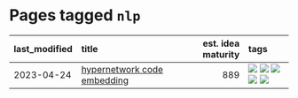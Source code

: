 # Pages tagged `nlp`

|last_modified|title|est. idea maturity|tags
|:---|:---|---:|:---|
|2023-04-24|[hypernetwork code embedding](../hypernetwork_embedding_for_code.md)|889|[![](https://img.shields.io/badge/tag-LLM-b59164)](../tags/LLM.md) [![](https://img.shields.io/badge/tag-embeddings-be4650)](../tags/embeddings.md) [![](https://img.shields.io/badge/tag-machinelearning-e168be)](../tags/machinelearning.md) [![](https://img.shields.io/badge/tag-models-77a0)](../tags/models.md) [![](https://img.shields.io/badge/tag-nlp-3f3dc3)](../tags/nlp.md)|